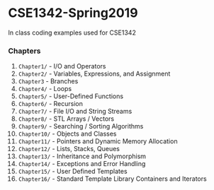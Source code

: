 # CSE1342-Spring2019
In class coding examples used for CSE1342

### Chapters
1. `Chapter1/` - I/O and Operators
2. `Chapter2/` - Variables, Expressions, and Assignment
3. `Chapter3` - Branches
4. `Chapter4/` - Loops
5. `Chapter5/` - User-Defined Functions
6. `Chapter6/` - Recursion
7. `Chapter7/` - File I/O and String Streams
8. `Chapter8/` - STL Arrays / Vectors
9. `Chapter9/` - Searching / Sorting Algorithms 
10. `Chapter10/` - Objects and Classes
11. `Chapter11/` - Pointers and Dynamic Memory Allocation
12. `Chapter12/` - Lists, Stacks, Queues
13. `Chapter13/` - Inheritance and Polymorphism
14. `Chapter14/` - Exceptions and Error Handling
15. `Chapter15/` - User Defined Templates
16. `Chapter16/` - Standard Template Library Containers and Iterators